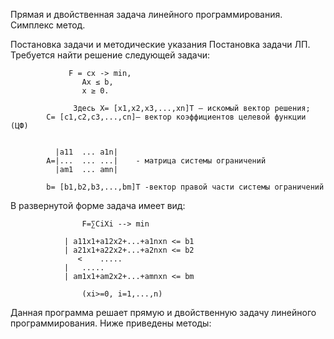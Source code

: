 Прямая и двойственная задача линейного программирования. Симплекс метод.

Постановка задачи и методические указания
Постановка задачи ЛП. Требуется найти решение следующей задачи:
							
			     F = cx -> min,
			        Ax ≤ b, 
			        x ≥ 0.
									
                  Здесь X= [x1,x2,x3,...,xn]T – искомый вектор решения;
			C= [c1,c2,c3,...,cn]– вектор коэффициентов целевой функции (ЦФ)


			  |a11	...	a1n|
			A=|...	...	...|	- матрица системы ограничений
			  |am1	...	amn|
				
			b= [b1,b2,b3,...,bm]T -вектор правой части системы ограничений
			
В развернутой форме задача имеет вид:
							
					F=∑CiXi --> min

				| a11x1+a12x2+...+a1nxn <= b1
				| a21x1+a22x2+...+a2nxn <= b2
			       <	.....
				|	.....
				| am1x1+am2x2+...+amnxn <= bm
				    
				    (xi>=0, i=1,...,n)


Данная программа решает прямую и двойственную задачу линейного программирования.
Ниже приведены методы:
	
